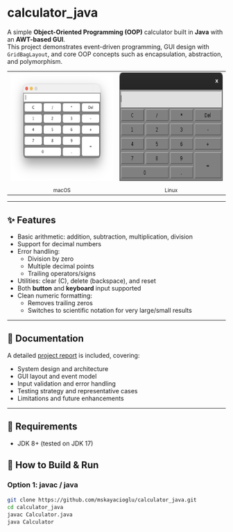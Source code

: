 # calculator_java

A simple **Object-Oriented Programming (OOP)** calculator built in **Java** with an **AWT-based GUI**.  
This project demonstrates event-driven programming, GUI design with `GridBagLayout`, and core OOP concepts such as encapsulation, abstraction, and polymorphism.  

<table>
  <tr>
    <td align="center">
      <img src="calculator.png" alt="macOS" width="250" height="250">
    </td>
    <td align="center">
      <img src="calculator_linux.png" alt="Linux" width="250" height="250">
    </td>
  </tr>
  <tr>
    <td align="center"><sub>macOS</sub></td>
    <td align="center"><sub>Linux</sub></td>
  </tr>
</table>


---

## ✨ Features
- Basic arithmetic: addition, subtraction, multiplication, division  
- Support for decimal numbers  
- Error handling:
  - Division by zero  
  - Multiple decimal points  
  - Trailing operators/signs  
- Utilities: clear (C), delete (backspace), and reset  
- Both **button** and **keyboard** input supported  
- Clean numeric formatting:
  - Removes trailing zeros  
  - Switches to scientific notation for very large/small results  

---

## 📖 Documentation
A detailed [project report](report_Calculator.pdf) is included, covering:
- System design and architecture  
- GUI layout and event model  
- Input validation and error handling  
- Testing strategy and representative cases  
- Limitations and future enhancements  

---

## 🧰 Requirements
- JDK 8+ (tested on JDK 17)

## 🚀 How to Build & Run

### Option 1: javac / java
```bash
git clone https://github.com/mskayacioglu/calculator_java.git
cd calculator_java
javac Calculator.java
java Calculator


